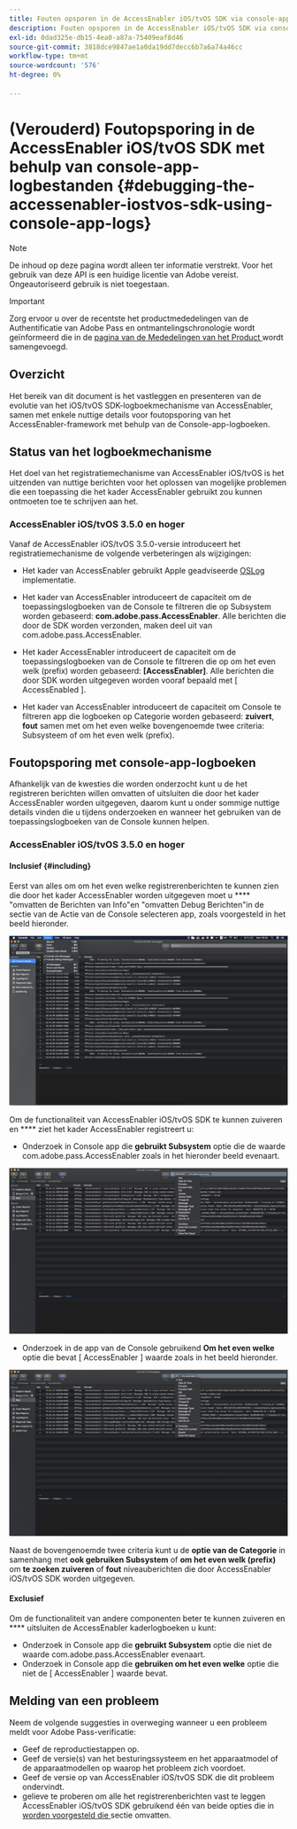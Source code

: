 ```yaml
---
title: Fouten opsporen in de AccessEnabler iOS/tvOS SDK via console-app-logboeken
description: Fouten opsporen in de AccessEnabler iOS/tvOS SDK via console-app-logboeken
exl-id: 0dad325e-db15-4ea0-a87a-75409eaf8d46
source-git-commit: 3818dce9847ae1a0da19dd7decc6b7a6a74a46cc
workflow-type: tm+mt
source-wordcount: '576'
ht-degree: 0%

---
```


# (Verouderd) Foutopsporing in de AccessEnabler iOS/tvOS SDK met behulp van console-app-logbestanden {#debugging-the-accessenabler-iostvos-sdk-using-console-app-logs}

>[!NOTE]
>
>De inhoud op deze pagina wordt alleen ter informatie verstrekt. Voor het gebruik van deze API is een huidige licentie van Adobe vereist. Ongeautoriseerd gebruik is niet toegestaan.

>[!IMPORTANT]
>
> Zorg ervoor u over de recentste het productmededelingen van de Authentificatie van Adobe Pass en ontmantelingschronologie wordt geïnformeerd die in de [ pagina van de Mededelingen van het Product ](/help/authentication/product-announcements.md) wordt samengevoegd.

## Overzicht

Het bereik van dit document is het vastleggen en presenteren van de evolutie van het iOS/tvOS SDK-logboekmechanisme van AccessEnabler, samen met enkele nuttige details voor foutopsporing van het AccessEnabler-framework met behulp van de Console-app-logboeken.

## Status van het logboekmechanisme

Het doel van het registratiemechanisme van AccessEnabler iOS/tvOS is het uitzenden van nuttige berichten voor het oplossen van mogelijke problemen die een toepassing die het kader AccessEnabler gebruikt zou kunnen ontmoeten toe te schrijven aan het.

### AccessEnabler iOS/tvOS 3.5.0 en hoger

Vanaf de AccessEnabler iOS/tvOS 3.5.0-versie introduceert het registratiemechanisme de volgende verbeteringen als wijzigingen:

* Het kader van AccessEnabler gebruikt Apple geadviseerde [ OSLog ](https://developer.apple.com/documentation/os/oslog) implementatie.

* Het kader van AccessEnabler introduceert de capaciteit om de toepassingslogboeken van de Console te filtreren die op Subsystem worden gebaseerd: **com.adobe.pass.AccessEnabler**. Alle berichten die door de SDK worden verzonden, maken deel uit van com.adobe.pass.AccessEnabler.

* Het kader AccessEnabler introduceert de capaciteit om de toepassingslogboeken van de Console te filtreren die op om het even welk (prefix) worden gebaseerd: **[AccessEnabler]**. Alle berichten die door SDK worden uitgegeven worden vooraf bepaald met [ AccessEnabled ].

* Het kader van AccessEnabler introduceert de capaciteit om Console te filtreren app die logboeken op Categorie worden gebaseerd: **zuivert**, **fout** samen met om het even welke bovengenoemde twee criteria: Subsysteem of om het even welk (prefix).

## Foutopsporing met console-app-logboeken

Afhankelijk van de kwesties die worden onderzocht kunt u de het registreren berichten willen omvatten of uitsluiten die door het kader AccessEnabler worden uitgegeven, daarom kunt u onder sommige nuttige details vinden die u tijdens onderzoeken en wanneer het gebruiken van de toepassingslogboeken van de Console kunnen helpen.


### AccessEnabler iOS/tvOS 3.5.0 en hoger

#### Inclusief {#including}

Eerst van alles om om het even welke registrerenberichten te kunnen zien die door het kader AccessEnabler worden uitgegeven moet u **** &quot;omvatten de Berichten van Info&quot;en &quot;omvatten Debug Berichten&quot;in de sectie van de Actie van de Console selecteren app, zoals voorgesteld in het beeld hieronder.

![](../../../assets/include-info-debug-msg.png)


Om de functionaliteit van AccessEnabler iOS/tvOS SDK te kunnen zuiveren en **** ziet het kader AccessEnabler registreert u:

* Onderzoek in Console app die **gebruikt Subsystem** optie die de waarde com.adobe.pass.AccessEnabler zoals in het hieronder beeld evenaart.

![](../../../assets/subsys-console-app.png)

* Onderzoek in de app van de Console gebruikend **Om het even welke** optie die bevat
  [ AccessEnabler ] waarde zoals in het beeld hieronder.

![](../../../assets/any-optn-console-app.png)

Naast de bovengenoemde twee criteria kunt u de **optie van de Categorie** in samenhang met **ook gebruiken Subsystem** of **om het even welk (prefix)** om **te zoeken zuiveren** of **fout** niveauberichten die door AccessEnabler iOS/tvOS SDK worden uitgegeven.

#### Exclusief

Om de functionaliteit van andere componenten beter te kunnen zuiveren en **** uitsluiten de AccessEnabler kaderlogboeken u kunt:

* Onderzoek in Console app die **gebruikt Subsystem** optie die niet de waarde com.adobe.pass.AccessEnabler evenaart.
* Onderzoek in Console app die **gebruiken om het even welke** optie die niet de [ AccessEnabler ] waarde bevat.

## Melding van een probleem

Neem de volgende suggesties in overweging wanneer u een probleem meldt voor Adobe Pass-verificatie:

* Geef de reproductiestappen op.
* Geef de versie(s) van het besturingssysteem en het apparaatmodel of de apparaatmodellen op waarop het probleem zich voordoet.
* Geef de versie op van AccessEnabler iOS/tvOS SDK die dit probleem ondervindt.
* gelieve te proberen om alle het registrerenberichten vast te leggen AccessEnabler iOS/tvOS SDK gebruikend één van beide opties die in [ worden voorgesteld die ](#including) sectie omvatten.
